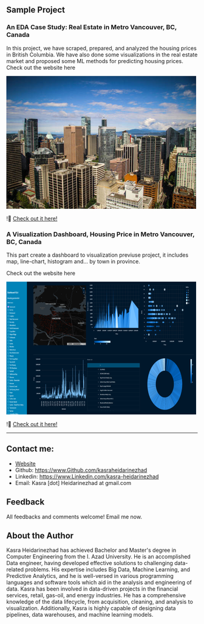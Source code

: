 
## Sample Project

### An EDA Case Study: Real Estate in Metro Vancouver, BC, Canada
In this project, we have scraped, prepared, and analyzed the housing prices in British Columbia. We have also done some visualizations in the real estate market and proposed some ML methods for predicting housing prices.
Check out the website here

![Vancouver image](images/VancouverRS.png)

!📢 [Check out it here!](/Portfolio_AnalyisofRealEstateListinginVancouver.pdf)


### A Visualization Dashboard, Housing Price in Metro Vancouver, BC, Canada
This part create a dashboard to visualization previuse project, it includes map, line-chart, histogram and... by town in province.

Check out the website here

![Vancouver image](images/VancouverVS.png)

!📢 [Check out it here!](https://share.streamlit.io/kasra.Heidarinezhad/VancouverRS/app.py)


****

## Contact me:
* [Website](https://kasraheidarinezhad-personalwebstreamlit-app-0ipy2u.streamlit.app)
* Github: https://www.Github.com/kasraheidarinezhad
* Linkedin: https://www.Linkedin.com/kasra-heidarinezhad
* Email: Kasra [dot] Heidarinezhad at gmail.com

## Feedback
All feedbacks and comments welcome! Email me now.

## About the Author
Kasra Heidarinezhad has achieved Bachelor and Master's degree in Computer Engineering from the I. Azad University. He is an accomplished Data engineer, having developed effective solutions to challenging data-related problems. His expertise includes Big Data, Machine Learning, and Predictive Analytics, and he is well-versed in various programming languages and software tools which aid in the analysis and engineering of data. Kasra has been involved in data-driven projects in the financial services, retail, gas-oil, and energy industries. He has a comprehensive knowledge of the data lifecycle, from acquisition, cleaning, and analysis to visualization. Additionally, Kasra is highly capable of designing data pipelines, data warehouses, and machine learning models.
